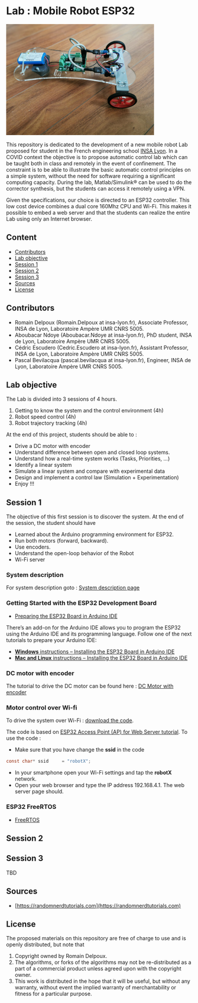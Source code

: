 # Lab : Mobile Robot ESP32

<img src="https://raw.githubusercontent.com/rdelpoux/ESP32Robot/main/img/MobileRobile.jpg" alt="Dual-brige " width="400" />

This repository is dedicated to the development of a new mobile robot Lab proposed for student in the French engineering school [INSA Lyon](www.insa-lyon.fr). In a COVID context the objective is to propose automatic control lab which can be taught both in class and remotely in the event of confinement. The constraint is to be able to illustrate the basic automatic control principles on a simple system, without the need for software requiring a significant computing capacity.  During the lab, Matlab/Simulink:registered:  can be used to do the corrector synthesis, but the students can access it remotely using a VPN.

Given the specifications, our choice is directed to an ESP32 controller. This low cost device combines a dual core 160Mhz CPU and Wi-Fi. This makes it possible to embed a web server and that the students can realize the entire Lab using only an Internet browser.  

## Content

- [Contributors](#Contributors)
- [Lab objective](#objective)
- [Session 1](#session1)
- [Session 2](#session2)
- [Session 3](#session3)
- [Sources](#sources)
- [License](#license)

## Contributors <a name="contributors"></a>

- Romain Delpoux (Romain.Delpoux at insa-lyon.fr), Associate Professor, INSA de Lyon, Laboratoire Ampère UMR CNRS 5005.
- Aboubacar Ndoye (Aboubacar.Ndoye at insa-lyon.fr), PhD student, INSA de Lyon, Laboratoire Ampère UMR CNRS 5005.
- Cédric Escudero (Cedric.Escudero at insa-lyon.fr), Assistant Professor, INSA de Lyon, Laboratoire Ampère UMR CNRS 5005.
- Pascal Bevilacqua (pascal.bevilacqua at insa-lyon.fr), Engineer, INSA de Lyon, Laboratoire Ampère UMR CNRS 5005.

## Lab objective <a name="objective"></a>

The Lab is divided into 3 sessions of 4 hours. 

1. Getting to know the system and the control environment (4h)
2. Robot speed control (4h)
3. Robot trajectory tracking (4h)

At the end of this project, students should be able to :

- Drive a DC motor with encoder
- Understand difference between open and closed loop systems.
- Understand how a real-time system works  (Tasks, Priorities, ...) 
- Identify a linear system 
- Simulate a linear system and compare with experimental data 
- Design and implement a control law (Simulation + Experimentation)
- Enjoy !!!

## Session 1 <a name="session1"></a>

The objective of this first session is to discover the system. At the end of the session, the student should have 

- Learned about the Arduino programming environment for ESP32.
- Run both motors (forward, backward).
- Use encoders.
- Understand the open-loop behavior of the Robot
- Wi-Fi server

### System description

For system description goto : [System description page](/SystemDescription.md)

### Getting Started with the ESP32 Development Board

- [Preparing the ESP32 Board in Arduino IDE](https://randomnerdtutorials.com/getting-started-with-esp32/)

There’s an add-on for the Arduino IDE allows you to program the ESP32 using the Arduino IDE and its programming language. Follow one of the  next tutorials to prepare your Arduino IDE:

- [**Windows** instructions – Installing the ESP32 Board in Arduino IDE](https://randomnerdtutorials.com/installing-the-esp32-board-in-arduino-ide-windows-instructions/)
- [**Mac and Linux** instructions – Installing the ESP32 Board in Arduino IDE](https://randomnerdtutorials.com/installing-the-esp32-board-in-arduino-ide-mac-and-linux-instructions/)

### DC motor with encoder

The tutorial to drive the DC motor can be found here : [DC Motor with encoder](/Motorwithencoder.md)

### Motor control over Wi-fi

To drive the system over Wi-Fi : [download the code](/Programmes/RobotoverWIFI.zip). 

The code is based on [ESP32 Access Point (AP) for Web Server tutorial](https://randomnerdtutorials.com/esp32-access-point-ap-web-server/). To use the code : 

- Make sure that you have change the **ssid** in the code

```c
const char* ssid     = "robotX";
```

- In your smartphone open your Wi-Fi settings and tap the **robotX** network.
- Open your web browser and type the IP address 192.168.4.1. The web server page should.

### ESP32 FreeRTOS

- [FreeRTOS](http://tvaira.free.fr/esp32/esp32-freertos.html)

## Session 2 <a name="session2"></a>



## Session 3 <a name="session3"></a>

TBD

## Sources <a name="sources"></a>

- [https://randomnerdtutorials.com](https://randomnerdtutorials.com)

## License <a name="license"></a>

The proposed materials on this repository are free of charge to use and is openly distributed, but note that

1.  Copyright owned by Romain Delpoux.
2.  The algorithms, or forks of the algorithms may not be re-distributed as a part of a commercial product unless agreed upon with the copyright owner. 
4. This work is distributed in the hope that it will be useful, but without any warranty, without event the implied warranty of merchantability or fitness for a particular purpose.







